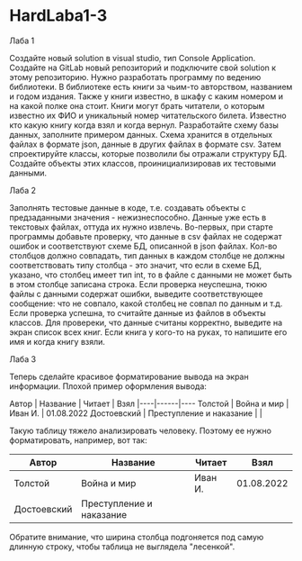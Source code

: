 # HardLaba1-3
Лаба 1

Создайте новый solution в visual studio, тип Console Application. Создайте на GitLab новый репозиторий и подключите свой solution к этому репозиторию.
Нужно разработать программу по ведению библиотеки. В библиотеке есть книги за чьим-то авторством, названием и годом издания. Также у книги известно, в шкафу с каким номером и на какой полке она стоит. Книги могут брать читатели, о которым известно их ФИО и уникальный номер читательского билета. Известно кто какую книгу когда взял и когда вернул.
Разработайте схему базы данных, заполните примером данных. Схема хранится в отдельных файлах в формате json, данные в других файлах в формате csv.
Затем спроектируйте классы, которые позволили бы отражали структуру БД. Создайте объекты этих классов, проинициализировав их тестовыми данными.

Лаба 2

Заполнять тестовые данные в коде, т.е. создавать объекты с предзаданными значения - нежизнеспособно. Данные уже есть в текстовых файлах, оттуда их нужно извлечь.
Во-первых, при старте программы добавьте проверку, что данные в csv файлах не содержат ошибок и соответствуют схеме БД, описанной в json файлах. Кол-во столбцов должно совпадать, тип данных в каждом столбце не должны соответствовать типу столбца - это значит, что если в схеме БД, указано, что столбец имеет тип int, то в файле с данными не может быть в этом столбце записана строка.
Если проверка неуспешна, тюкю файлы с данными содержат ошибки, выведите соответствующее сообщение: что не совпало, какой столбец не совпал по данным и т.д.
Если проверка успешна, то считайте данные из файлов в объекты классов. Для провереки, что данные считаны корректно, выведите на экран список всех книг. Если книга у кого-то на руках, то напишите его имя и когда книгу взяли.

Лаба 3

Теперь сделайте красивое форматирование вывода на экран информации. Плохой пример оформления вывода:

Автор | Название | Читает | Взял
|----|------|----
Толстой | Война и мир | Иван И. | 01.08.2022
Достоевский | Преступление и наказание |  |


Такую таблицу тяжело анализировать человеку. Поэтому ее нужно форматировать, например, вот так:

| Автор       | Название                 | Читает  | Взял       |
| ----------- | ------------------------ | ------- | ---------- |
| Толстой     | Война и мир              | Иван И. | 01.08.2022 |
| Достоевский | Преступление и наказание |         |            |


Обратите внимание, что ширина столбца подгоняется под самую длинную строку, чтобы таблица не выглядела "лесенкой".
